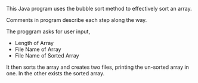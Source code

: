This Java program uses the bubble sort method to effectively sort an array.

Comments in program describe each step along the way.

The proggram asks for user input,
- Length of Array
- File Name of Array
- File Name of Sorted Array

It then sorts the array and creates two files, printing the un-sorted array 
in one. In the other exists the sorted array.
